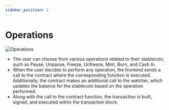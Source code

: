 ```yaml
---
sidebar_position: 2
---
```


# Operations

![Operations](@site/static/img/operations-flow.png)

- The user can choose from various operations related to their stablecoin, such as Pause, Unpause, Freeze, Unfreeze, Mint, Burn, and Cash In.
- When the user decides to perform any operation, the frontend sends a call to the contract where the corresponding function is executed. Additionally, the contract makes an additional call to the watcher, which updates the balance for the stablecoin based on the operation performed.
- Along with the call to the contract function, the transaction is built, signed, and executed within the transaction block.
